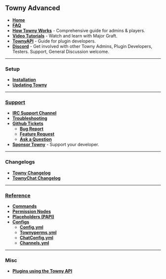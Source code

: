 ## Towny Advanced
- [**Home**](https://github.com/TownyAdvanced/Towny/wiki)
- [**FAQ**](https://github.com/TownyAdvanced/Towny/wiki/Frequently-Asked-Questions)
- [**How Towny Works**](https://github.com/TownyAdvanced/Towny/wiki/How-Towny-Works) - Comprehensive guide for admins & players.
- [**Video Tutorials**](https://townyadvanced.github.io/tutorials.html) - Watch and learn with Major Graft.
- [**TownyAPI**](https://github.com/TownyAdvanced/Towny/wiki/TownyAPI) - Guide for plugin developers.
- [**Discord**](https://discord.gg/gnpVs5m) - Get involved with other Towny Admins, Plugin Developers, Testers. Support, General Discussion welcome.

---

### Setup
- [**Installation**](https://github.com/TownyAdvanced/Towny/wiki/Installation)
- [**Updating Towny**](https://github.com/TownyAdvanced/Towny/wiki/Updating-Towny) 

---

### [**Support**](https://github.com/TownyAdvanced/Towny/wiki/Support)
- [**IRC Support Channel**](http://webchat.esper.net/?channels=towny)
- [**Troubleshooting**](https://github.com/TownyAdvanced/Towny/wiki/Troubleshooting)
- [**Github Tickets**](https://github.com/TownyAdvanced/Towny/issues)
  - [**Bug Report**](https://github.com/TownyAdvanced/Towny/issues/new?assignees=&labels=&template=bug_report.md&title=)
  - [**Feature Request**](https://github.com/TownyAdvanced/Towny/issues/new?assignees=&labels=&template=feature_request.md&title=Suggestion%3A+)
  - [**Ask a Question**](https://github.com/TownyAdvanced/Towny/issues/new?assignees=&labels=&template=question.md&title=Question%3A)
- [**Sponsor Towny**](https://github.com/sponsors/LlmDl) - Support your developer.

---

### Changelogs
- [**Towny Changelog**](https://raw.githubusercontent.com/TownyAdvanced/Towny/master/resources/ChangeLog.txt)
- [**TownyChat Changelog**](https://raw.githubusercontent.com/TownyAdvanced/TownyChat/master/resources/changelog.txt)

---

### [Reference](https://github.com/TownyAdvanced/Towny/wiki/Reference)
- [**Commands**](https://github.com/TownyAdvanced/Towny/wiki/Towny-Commands)
- [**Permission Nodes**](https://github.com/TownyAdvanced/Towny/wiki/Towny-Permission-Nodes)
- [**Placeholders (PAPI)**](https://github.com/TownyAdvanced/Towny/wiki/Placeholders)
- [**Configs**](https://github.com/TownyAdvanced/Towny/wiki/Config-Files)
  - [**Config.yml**](https://github.com/TownyAdvanced/Towny/wiki/Default-Config.yml)
  - [**Townyperms.yml**](https://github.com/TownyAdvanced/Towny/wiki/Default-Townyperms.yml)
  - [**ChatConfig.yml**](https://github.com/TownyAdvanced/Towny/wiki/Default-ChatConfig.yml)
  - [**Channels.yml**](https://github.com/TownyAdvanced/Towny/wiki/Default-Channels.yml)

---

### Misc
- [**Plugins using the Towny API**](https://github.com/TownyAdvanced/Towny/wiki/Plugins-using-the-Towny-API)